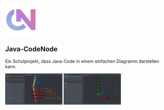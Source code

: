 <picture>
  <img alt="Code Node icon" height="100" src="https://github.com/FlorianButz/CodeNode/blob/main/.github/icon_color.png?raw=true">
</picture>

## Java-CodeNode
Ein Schulprojekt, dass Java-Code in einem einfachen Diagramm darstellen kann.

<picture>
  <img alt="Code Node icon" height="100" src="https://github.com/FlorianButz/CodeNode/blob/main/.github/Screenshot1.png?raw=true">
</picture>

<picture>
  <img alt="Code Node icon" height="100" src="https://github.com/FlorianButz/CodeNode/blob/main/.github/Screenshot2.png?raw=true">
</picture>
